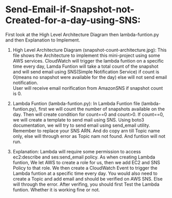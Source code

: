# Send-Email-if-Snapshot-not-Created-for-a-day-using-SNS:

First look at the High Level Architecture Diagram then lambda-funtion.py and then Explanation to Implement.

1. High Level Architecture Diagram (snapshot-count-architecture.jpg):
	This file shows the Architecture to implement this mini-project using some AWS services.
	CloudWatch will trigger the lambda funtion on a specific time every day, Lamda Funtion 
	will take a total count of the snapshot and will send email using SNS(Simple Notification Service)
	if count is 0(means no snapshot were available for the day) else will not send email notification.	
	User will receive email norification from AmazonSNS if snapshot count is 0.

2. Lambda Funtion (lambda-funtion.py):
	In Lambda Funtion file (lambda-funtion.py), first we will count the number of snapshots
	available on the day. Then will create condition for count==0 and count>0.
	If count==0, we will create a template to send mail using SNS. Using boto3 documentation,
	we will try to send email using send_email utility.
	Remember to replace your SNS ARN. And do copy arn till Topic name only, else will through error
	as Topic nam not found. And funtion will not run.
	

3. Explanation:
	Lambda will require some permission to access ec2:describe and ses:send_email policy.
	As when creating Lambda funtion, We let AWS to create a role for us, then we add EC2 
	and SNS Policy to that  role.
	We then create a CloudWatch Event to trigger the Lambda funtion at a specific time 
	every day.
	You would also need to create a Topic and add email and should be verified on AWS SNS. 
	Else will through the error.
	After verifing, you should first Test the Lambda funtion. Whether it is working fine or
	not.
